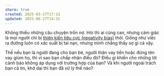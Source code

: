```yaml
---
share: true
created: 2025-03-27T17:13
updated: 2025-08-27T14:31
---
```

Không thiếu những câu chuyện trốn nợ. Hỏi thì ai cũng can, nhưng cảm giác là mọi người chỉ bị [thiên kiến tiêu cực (negativity bias)](https://trangtamly.blog/2024/10/30/thien-kien-tieu-cuc-the-negativity-bias/) thôi. Giống như việc ra đường luôn có xác suất bị tai nạn, nhưng mình chẳng thấy sợ gì cả vậy.

Thế nếu bạn là người đang cho bạn bè, người thân vay tiền hoặc đứng tên vay giùm họ, thì vì sao bạn chấp nhận điều đó? Điều gì khiến cho những lời cảnh báo không áp dụng với trường hợp của bạn? Và khi người ngoài trách bạn cả tin, khờ dại thì bạn đã xử lý thế nào?